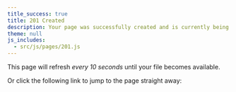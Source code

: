 ```yaml
---
title_success: true
title: 201 Created
description: Your page was successfully created and is currently being published.
theme: null
js_includes:
  - src/js/pages/201.js
---
```


<div class=" [ box ] [ flow ] ">
    <p>This page will refresh <em>every 10 seconds</em> until your file becomes available.</p>
    <p>Or click the following link to jump to the page straight away:</p>
    <p><strong id="target-url"></strong></p>
</div>
